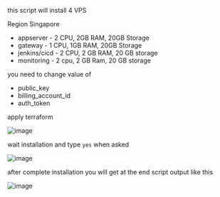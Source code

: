this script will install 4 VPS 

Region Singapore 

- appserver - 2 CPU, 2GB RAM, 20GB Storage
- gateway - 1 CPU, 1GB RAM, 20GB Storage
- jenkins/cicd - 2 CPU, 2 GB RAM, 20 GB storage
- monitoring - 2 cpu, 2 GB Ram, 20 GB storage

you need to change value of 
- public_key
- billing_account_id
- auth_token



apply terraform

![image](https://user-images.githubusercontent.com/56806850/219338034-01e6bfeb-add6-4a9d-92a7-047048ebb662.png)

wait installation and type `yes` when asked

![image](https://user-images.githubusercontent.com/56806850/219338197-cb276ca8-80bf-4931-b5c0-5d0822396a13.png)

after complete installation you will get at the end script output like this 

![image](https://user-images.githubusercontent.com/56806850/219338314-820eb9ae-675f-43ba-b1d9-e9761b54bb3e.png)

